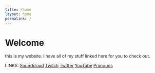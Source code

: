 ```yaml
---
title: /home
layout: home
permalink: /
---
```


# Welcome
this is my website. i have all of my stuff linked here for you to check out.

LINKS:
<a href="https://soundcloud.com/reltale">Soundcloud</a>
<a href="https://www.twitch.tv/reltale">Twitch</a>
<a href="https://twitter.com/Reltale">Twitter</a>
<a href="https://www.youtube.com/channel/UCzuWPOAC3zUARMKfT-RVMkQ">YouTube</a>
<a href="https://en.pronouns.page/@Reltale">Pronouns</a>
